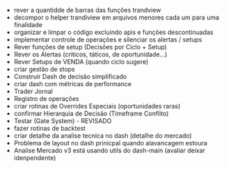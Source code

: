 - rever a quantidde de barras das funções trandview
- decompor o helper trandiview em arquivos menores cada um para uma finalidade
- organizar e limpar o código excluindo apis e funções descontinuadas
- implementar controle de operações e silenciar os alertas / setups
- Rever funções de setup (Decisões por Ciclo + Setup)
- Rever os Alertas (criticos, táticos, de oportunidade...)
- Rever Setups de VENDA (quando ciclo sugere)
- criar gestão de stops
- Construir Dash de decisão simplificado
- criar dash com métricas de performance
- Trader Jornal
- Registro de operações
- criar rotinas de Overrides Especiais (oportunidades raras)
- confirmar Hierarquia de Decisão (Timeframe Conflito)
- Testar (Gate System) - REVISADO
- fazer rotinas de backtest
- criar detalhe da analise tecnica no dash (detalhe do mercado)
- Problema de layout no dash prinicpal quando alavancagem estoura
- Analise Mercado v3 está usando utils do dash-main (avaliar deixar idenpendente)